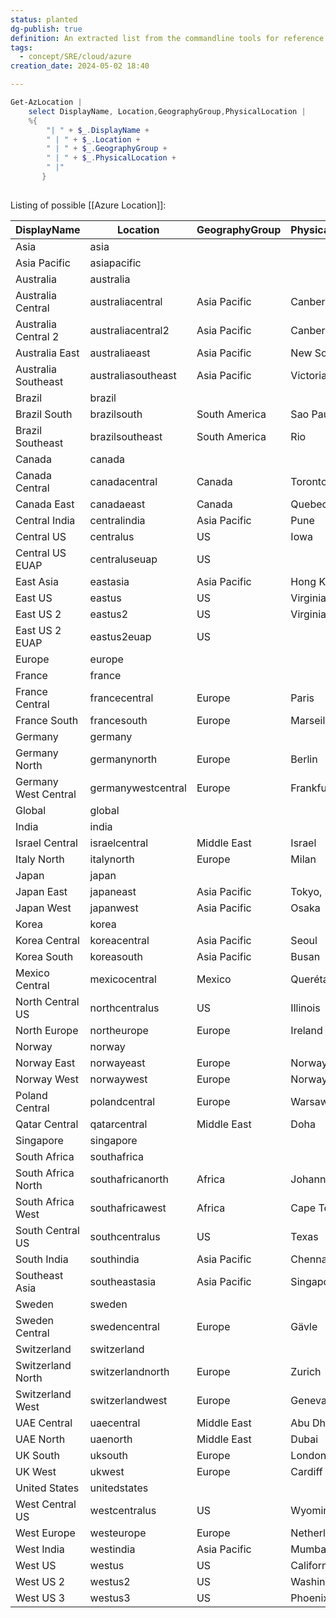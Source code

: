 ```yaml
---
status: planted
dg-publish: true
definition: An extracted list from the commandline tools for reference
tags:
  - concept/SRE/cloud/azure
creation_date: 2024-05-02 18:40

---
```

```powershell
Get-AzLocation | 
	select DisplayName, Location,GeographyGroup,PhysicalLocation | 
	%{ 
		"| " + $_.DisplayName + 
		" | " + $_.Location + 
		" | " + $_.GeographyGroup + 
		" | " + $_.PhysicalLocation + 
		" |"
	   }
 
```

Listing of possible [[Azure Location]]:

| DisplayName          | Location           | GeographyGroup | PhysicalLocation |
| -------------------- | ------------------ | -------------- | ---------------- |
| Asia                 | asia               |                |                  |
| Asia Pacific         | asiapacific        |                |                  |
| Australia            | australia          |                |                  |
| Australia Central    | australiacentral   | Asia Pacific   | Canberra         |
| Australia Central 2  | australiacentral2  | Asia Pacific   | Canberra         |
| Australia East       | australiaeast      | Asia Pacific   | New South Wales  |
| Australia Southeast  | australiasoutheast | Asia Pacific   | Victoria         |
| Brazil               | brazil             |                |                  |
| Brazil South         | brazilsouth        | South America  | Sao Paulo State  |
| Brazil Southeast     | brazilsoutheast    | South America  | Rio              |
| Canada               | canada             |                |                  |
| Canada Central       | canadacentral      | Canada         | Toronto          |
| Canada East          | canadaeast         | Canada         | Quebec           |
| Central India        | centralindia       | Asia Pacific   | Pune             |
| Central US           | centralus          | US             | Iowa             |
| Central US EUAP      | centraluseuap      | US             |                  |
| East Asia            | eastasia           | Asia Pacific   | Hong Kong        |
| East US              | eastus             | US             | Virginia         |
| East US 2            | eastus2            | US             | Virginia         |
| East US 2 EUAP       | eastus2euap        | US             |                  |
| Europe               | europe             |                |                  |
| France               | france             |                |                  |
| France Central       | francecentral      | Europe         | Paris            |
| France South         | francesouth        | Europe         | Marseille        |
| Germany              | germany            |                |                  |
| Germany North        | germanynorth       | Europe         | Berlin           |
| Germany West Central | germanywestcentral | Europe         | Frankfurt        |
| Global               | global             |                |                  |
| India                | india              |                |                  |
| Israel Central       | israelcentral      | Middle East    | Israel           |
| Italy North          | italynorth         | Europe         | Milan            |
| Japan                | japan              |                |                  |
| Japan East           | japaneast          | Asia Pacific   | Tokyo, Saitama   |
| Japan West           | japanwest          | Asia Pacific   | Osaka            |
| Korea                | korea              |                |                  |
| Korea Central        | koreacentral       | Asia Pacific   | Seoul            |
| Korea South          | koreasouth         | Asia Pacific   | Busan            |
| Mexico Central       | mexicocentral      | Mexico         | Querétaro State  |
| North Central US     | northcentralus     | US             | Illinois         |
| North Europe         | northeurope        | Europe         | Ireland          |
| Norway               | norway             |                |                  |
| Norway East          | norwayeast         | Europe         | Norway           |
| Norway West          | norwaywest         | Europe         | Norway           |
| Poland Central       | polandcentral      | Europe         | Warsaw           |
| Qatar Central        | qatarcentral       | Middle East    | Doha             |
| Singapore            | singapore          |                |                  |
| South Africa         | southafrica        |                |                  |
| South Africa North   | southafricanorth   | Africa         | Johannesburg     |
| South Africa West    | southafricawest    | Africa         | Cape Town        |
| South Central US     | southcentralus     | US             | Texas            |
| South India          | southindia         | Asia Pacific   | Chennai          |
| Southeast Asia       | southeastasia      | Asia Pacific   | Singapore        |
| Sweden               | sweden             |                |                  |
| Sweden Central       | swedencentral      | Europe         | Gävle            |
| Switzerland          | switzerland        |                |                  |
| Switzerland North    | switzerlandnorth   | Europe         | Zurich           |
| Switzerland West     | switzerlandwest    | Europe         | Geneva           |
| UAE Central          | uaecentral         | Middle East    | Abu Dhabi        |
| UAE North            | uaenorth           | Middle East    | Dubai            |
| UK South             | uksouth            | Europe         | London           |
| UK West              | ukwest             | Europe         | Cardiff          |
| United States        | unitedstates       |                |                  |
| West Central US      | westcentralus      | US             | Wyoming          |
| West Europe          | westeurope         | Europe         | Netherlands      |
| West India           | westindia          | Asia Pacific   | Mumbai           |
| West US              | westus             | US             | California       |
| West US 2            | westus2            | US             | Washington       |
| West US 3            | westus3            | US             | Phoenix          |